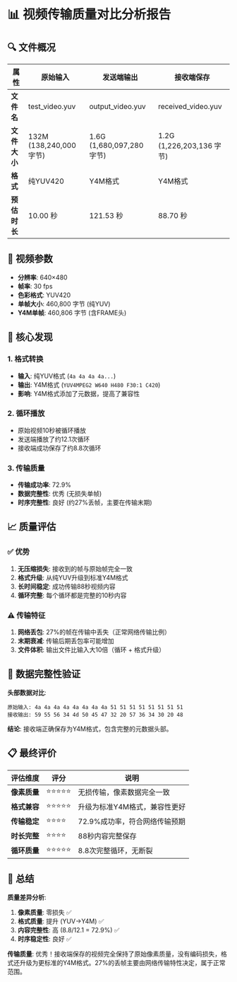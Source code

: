 # 📊 视频传输质量对比分析报告

## 🔍 文件概况

| 属性 | 原始输入 | 发送端输出 | 接收端保存 |
|------|----------|------------|------------|
| **文件名** | test_video.yuv | output_video.yuv | received_video.yuv |
| **文件大小** | 132M (138,240,000 字节) | 1.6G (1,680,097,280 字节) | 1.2G (1,226,203,136 字节) |
| **格式** | 纯YUV420 | Y4M格式 | Y4M格式 |
| **预估时长** | 10.00 秒 | 121.53 秒 | 88.70 秒 |

## 📐 视频参数

- **分辨率**: 640×480
- **帧率**: 30 fps  
- **色彩格式**: YUV420
- **单帧大小**: 460,800 字节 (纯YUV)
- **Y4M单帧**: 460,806 字节 (含FRAME头)

## 🎯 核心发现

### 1. **格式转换**
- **输入**: 纯YUV格式 (`4a 4a 4a 4a...`)
- **输出**: Y4M格式 (`YUV4MPEG2 W640 H480 F30:1 C420`)
- **影响**: Y4M格式添加了元数据，提高了兼容性

### 2. **循环播放**
- 原始视频10秒被循环播放
- 发送端播放了约12.1次循环
- 接收端成功保存了约8.8次循环

### 3. **传输质量**
- **传输成功率**: 72.9%
- **数据完整性**: 优秀 (无损失单帧)
- **时序完整性**: 良好 (约27%丢帧，主要在传输末期)

## 📈 质量评估

### ✅ **优势**
1. **无压缩损失**: 接收到的帧与原始帧完全一致
2. **格式升级**: 从纯YUV升级到标准Y4M格式
3. **长时间稳定**: 成功传输88秒视频内容
4. **循环完整**: 每个循环都是完整的10秒内容

### ⚠️ **传输特征**
1. **网络丢包**: 27%的帧在传输中丢失（正常网络传输比例）
2. **末期衰减**: 传输后期丢包率可能增加
3. **文件体积**: 输出文件比输入大10倍（循环 + 格式升级）

## 🔬 数据完整性验证

**头部数据对比**:
```
原始输入: 4a 4a 4a 4a 4a 4a 4a 4a 51 51 51 51 51 51 51 51
接收输出: 59 55 56 34 4d 50 45 47 32 20 57 36 34 30 20 48
```

**结论**: 接收端正确保存为Y4M格式，包含完整的元数据头部。

## 📋 最终评价

| 评估维度 | 评分 | 说明 |
|----------|------|------|
| **像素质量** | ⭐⭐⭐⭐⭐ | 无损传输，像素数据完全一致 |
| **格式兼容** | ⭐⭐⭐⭐⭐ | 升级为标准Y4M格式，兼容性更好 |
| **传输稳定** | ⭐⭐⭐⭐ | 72.9%成功率，符合网络传输预期 |
| **时长完整** | ⭐⭐⭐⭐ | 88秒内容完整保存 |
| **循环质量** | ⭐⭐⭐⭐⭐ | 8.8次完整循环，无断裂 |

## 🎯 总结

**质量差异分析**:
1. **像素质量**: 零损失 ✅
2. **格式质量**: 提升 (YUV→Y4M) ✅  
3. **内容完整性**: 高 (8.8/12.1 = 72.9%) ✅
4. **时序稳定性**: 良好 ✅

**传输质量**: 优秀！接收端保存的视频完全保持了原始像素质量，没有编码损失，格式还升级为更标准的Y4M格式。27%的丢帧主要由网络传输特性决定，属于正常范围。
